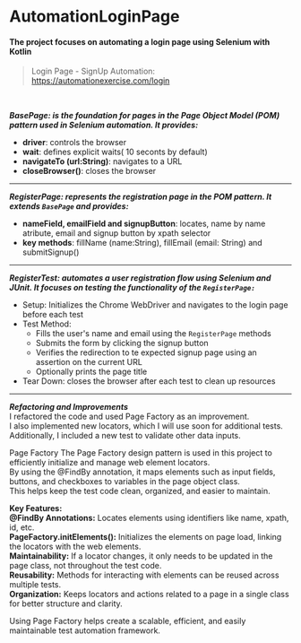 # AutomationLoginPage
#### The project focuses on automating a login page using Selenium with Kotlin

>  Login Page - SignUp Automation: https://automationexercise.com/login
<br>

***BasePage: is the foundation for pages in the Page Object Model (POM) pattern used in Selenium automation. It provides:***
- **driver**: controls the browser
- **wait**: defines explicit waits( 10 seconts by default)
- **navigateTo (url:String)**: navigates to a URL
- **closeBrowser()**: closes the browser
  
------
***RegisterPage: represents the registration page in the POM pattern. It extends `BasePage` and provides:***
- **nameField, emailField and signupButton**: locates, name by name atribute, email and signup button by xpath selector
- **key methods**: fillName (name:String), fillEmail (email: String) and submitSignup()
------   
***RegisterTest: automates a user registration flow using Selenium and JUnit. It focuses on testing the functionality of the `RegisterPage:`***
- Setup: Initializes the Chrome WebDriver and navigates to the login page before each test
- Test Method:
  - Fills the user's name and email using the `RegisterPage` methods
  - Submits the form by clicking the signup button
  - Verifies the redirection to te expected signup page using an assertion on the current URL
  - Optionally prints the page title
- Tear Down: closes the browser after each test to clean up resources
-----

***Refactoring and Improvements***    
I refactored the code and used Page Factory as an improvement.   
I also implemented new locators, which I will use soon for additional tests. Additionally, I included a new test to validate other data inputs.

Page Factory
The Page Factory design pattern is used in this project to efficiently initialize and manage web element locators.   
By using the @FindBy annotation, it maps elements such as input fields, buttons, and checkboxes to variables in the page object class.   
This helps keep the test code clean, organized, and easier to maintain.

**Key Features:**  
**@FindBy Annotations:** Locates elements using identifiers like name, xpath, id, etc.  
**PageFactory.initElements():** Initializes the elements on page load, linking the locators with the web elements.  
**Maintainability:** If a locator changes, it only needs to be updated in the page class, not throughout the test code.  
**Reusability:** Methods for interacting with elements can be reused across multiple tests.  
**Organization:** Keeps locators and actions related to a page in a single class for better structure and clarity.  

Using Page Factory helps create a scalable, efficient, and easily maintainable test automation framework.
